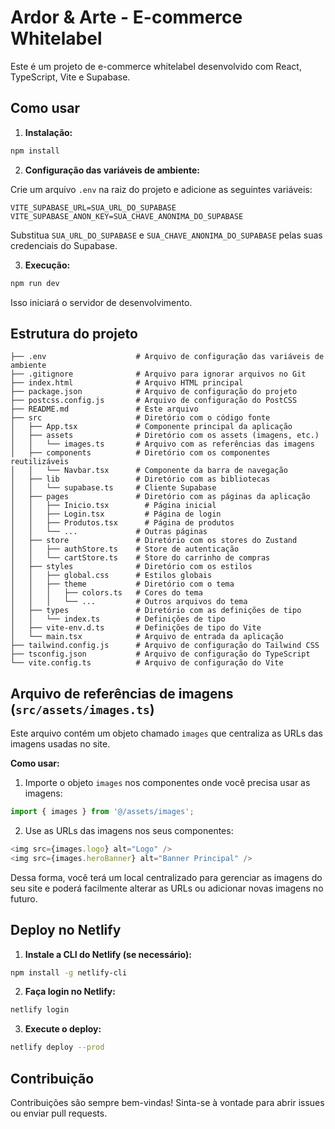 # Ardor & Arte - E-commerce Whitelabel

Este é um projeto de e-commerce whitelabel desenvolvido com React, TypeScript, Vite e Supabase.

## Como usar

1.  **Instalação:**

```bash
npm install
```

2.  **Configuração das variáveis de ambiente:**

Crie um arquivo `.env` na raiz do projeto e adicione as seguintes variáveis:

```
VITE_SUPABASE_URL=SUA_URL_DO_SUPABASE
VITE_SUPABASE_ANON_KEY=SUA_CHAVE_ANONIMA_DO_SUPABASE
```

Substitua `SUA_URL_DO_SUPABASE` e `SUA_CHAVE_ANONIMA_DO_SUPABASE` pelas suas credenciais do Supabase.

3.  **Execução:**

```bash
npm run dev
```

Isso iniciará o servidor de desenvolvimento.

## Estrutura do projeto

```
├── .env                    # Arquivo de configuração das variáveis de ambiente
├── .gitignore              # Arquivo para ignorar arquivos no Git
├── index.html              # Arquivo HTML principal
├── package.json            # Arquivo de configuração do projeto
├── postcss.config.js       # Arquivo de configuração do PostCSS
├── README.md               # Este arquivo
├── src                     # Diretório com o código fonte
│   ├── App.tsx             # Componente principal da aplicação
│   ├── assets              # Diretório com os assets (imagens, etc.)
│   │   └── images.ts       # Arquivo com as referências das imagens
│   ├── components          # Diretório com os componentes reutilizáveis
│   │   └── Navbar.tsx      # Componente da barra de navegação
│   ├── lib                 # Diretório com as bibliotecas
│   │   └── supabase.ts     # Cliente Supabase
│   ├── pages               # Diretório com as páginas da aplicação
│   │   ├── Inicio.tsx        # Página inicial
│   │   ├── Login.tsx         # Página de login
│   │   ├── Produtos.tsx      # Página de produtos
│   │   └── ...             # Outras páginas
│   ├── store               # Diretório com os stores do Zustand
│   │   ├── authStore.ts    # Store de autenticação
│   │   └── cartStore.ts    # Store do carrinho de compras
│   ├── styles              # Diretório com os estilos
│   │   ├── global.css      # Estilos globais
│   │   ├── theme           # Diretório com o tema
│   │   │   ├── colors.ts   # Cores do tema
│   │   │   └── ...         # Outros arquivos do tema
│   ├── types               # Diretório com as definições de tipo
│   │   └── index.ts        # Definições de tipo
│   ├── vite-env.d.ts       # Definições de tipo do Vite
│   └── main.tsx            # Arquivo de entrada da aplicação
├── tailwind.config.js      # Arquivo de configuração do Tailwind CSS
├── tsconfig.json           # Arquivo de configuração do TypeScript
└── vite.config.ts          # Arquivo de configuração do Vite
```

## Arquivo de referências de imagens (`src/assets/images.ts`)

Este arquivo contém um objeto chamado `images` que centraliza as URLs das imagens usadas no site.

**Como usar:**

1.  Importe o objeto `images` nos componentes onde você precisa usar as imagens:

```typescript
import { images } from '@/assets/images';
```

2.  Use as URLs das imagens nos seus componentes:

```typescript
<img src={images.logo} alt="Logo" />
<img src={images.heroBanner} alt="Banner Principal" />
```

Dessa forma, você terá um local centralizado para gerenciar as imagens do seu site e poderá facilmente alterar as URLs ou adicionar novas imagens no futuro.

## Deploy no Netlify

1.  **Instale a CLI do Netlify (se necessário):**

```bash
npm install -g netlify-cli
```

2.  **Faça login no Netlify:**

```bash
netlify login
```

3.  **Execute o deploy:**

```bash
netlify deploy --prod
```

## Contribuição

Contribuições são sempre bem-vindas! Sinta-se à vontade para abrir issues ou enviar pull requests.
